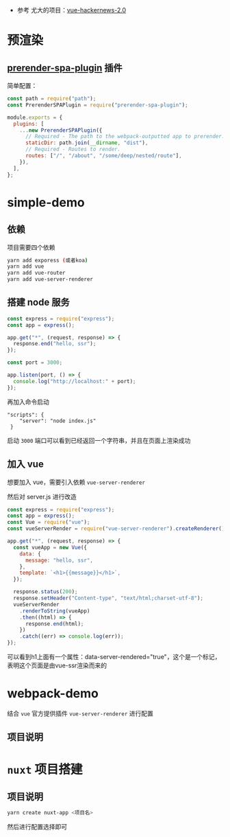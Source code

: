 - 参考 尤大的项目：[vue-hackernews-2.0](https://github.com/vuejs/vue-hackernews-2.0)

# 预渲染

## [prerender-spa-plugin](https://github.com/chrisvfritz/prerender-spa-plugin) 插件

简单配置：

```js
const path = require("path");
const PrerenderSPAPlugin = require("prerender-spa-plugin");

module.exports = {
  plugins: [
    ...new PrerenderSPAPlugin({
      // Required - The path to the webpack-outputted app to prerender.
      staticDir: path.join(__dirname, "dist"),
      // Required - Routes to render.
      routes: ["/", "/about", "/some/deep/nested/route"],
    }),
  ],
};
```

# simple-demo

## 依赖

项目需要四个依赖

```bash
yarn add exporess (或者koa)
yarn add vue
yarn add vue-router
yarn add vue-server-renderer
```

## 搭建 node 服务

```js
const express = require("express");
const app = express();

app.get("*", (request, response) => {
  response.end("hello, ssr");
});

const port = 3000;

app.listen(port, () => {
  console.log("http://localhost:" + port);
});
```

再加入命令启动

```
"scripts": {
    "server": "node index.js"
 }
```

启动 `3000` 端口可以看到已经返回一个字符串，并且在页面上渲染成功

## 加入 vue

想要加入 vue，需要引入依赖 `vue-server-renderer`

然后对 server.js 进行改造

```js
const express = require("express");
const app = express();
const Vue = require("vue");
const vueServerRender = require("vue-server-renderer").createRenderer();

app.get("*", (request, response) => {
  const vueApp = new Vue({
    data: {
      message: "hello, ssr",
    },
    template: `<h1>{{message}}</h1>`,
  });

  response.status(200);
  response.setHeader("Content-type", "text/html;charset-utf-8");
  vueServerRender
    .renderToString(vueApp)
    .then((html) => {
      response.end(html);
    })
    .catch((err) => console.log(err));
});
```

可以看到h1上面有一个属性：data-server-rendered="true"，这个是一个标记，表明这个页面是由vue-ssr渲染而来的

# webpack-demo

结合 `vue` 官方提供插件 `vue-server-renderer` 进行配置

## 项目说明

# `nuxt` 项目搭建

## 项目说明

```bash
yarn create nuxt-app <项目名>
```

然后进行配置选择即可
